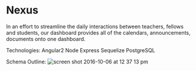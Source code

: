 # Nexus

In an effort to streamline the daily interactions between teachers, fellows and students, our dashboard provides all of the calendars, announcements, documents onto one dashboard. 

Technologies:
Angular2
Node
Express
Sequelize
PostgreSQL

Schema Outline:
![screen shot 2016-10-06 at 12 37 13 pm](https://cloud.githubusercontent.com/assets/11032490/19167691/b09926e6-8bc1-11e6-87e5-6d75ebf31405.png)
